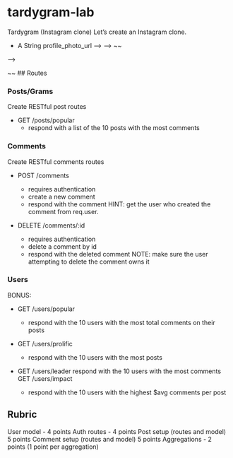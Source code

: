 # tardygram-lab
Tardygram (Instagram clone)
Let’s create an Instagram clone.

<!-- ## Models
### User
Users can post new posts and leave comments. They have:
- A String username
- A String password_hash  -->
- A String profile_photo_url --> --> ~~

<!-- ### Post/Gram
Posts are photos with some text caption. They should have:
- A reference to user user
- A String photo_url
- A String caption
- An array of String tags

### Comment
Comments have:
- A reference to a user comment_by
- A reference to a post post
- A string comment --> -->

~~ ## Routes
<!-- ### Auth
Create authentication routes
- POST /auth/signup
  - creates a new user
  - responds with the created user

- POST /auth/login
  - responds with a user

- GET /auth/verify
  - uses the ensureAuth middleware
  - responds with a user ~~ -->

### Posts/Grams
Create RESTful post routes

<!-- - POST /posts
  - requires authentication
  - creates a new post
  - responds with the new post
HINT: get the user who created the post from req.user.

- GET /posts
  - responds with a list of posts

- GET /posts/:id
  - responds with a post by id
  - should include the joined user
  - should include all comments associated with the post (joined with commenter) -->

<!-- - PATCH /posts/:id
  - requires authentication
  - only can update the post caption
  - respond with the updated post
NOTE: make sure the user attempting to update the post owns it

- DELETE /posts/:id
  - requires authentication
  - deletes a post
  - responds with the deleted post
NOTE: make sure the user attempting to delete the post owns it -->

- GET /posts/popular
  - respond with a list of the 10 posts with the most comments

### Comments
Create RESTful comments routes

- POST /comments
  - requires authentication
  - create a new comment
  - respond with the comment
HINT: get the user who created the comment from req.user.

- DELETE /comments/:id
  - requires authentication
  - delete a comment by id
  - respond with the deleted comment
NOTE: make sure the user attempting to delete the comment owns it

### Users
BONUS:

- GET /users/popular
  - respond with the 10 users with the most total comments on their posts

- GET /users/prolific
  - respond with the 10 users with the most posts

- GET /users/leader
respond with the 10 users with the most comments
GET /users/impact
  - respond with the 10 users with the highest $avg comments per post

## Rubric
User model - 4 points
Auth routes - 4 points
Post setup (routes and model) 5 points
Comment setup (routes and model) 5 points
Aggregations - 2 points (1 point per aggregation)
